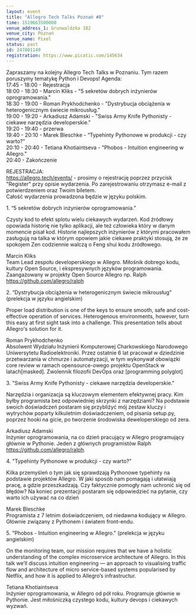 ```yaml
---
layout: event
title: "Allegro Tech Talks Poznań #8"
time: 1519663500000
venue_address_1: Grunwaldzka 182
venue_city: Poznań
venue_name: Pixel 
status: past
id: 247801149
registration: https://www.picatic.com/145634
---
```


<p>Zapraszamy na kolejny Allegro Tech Talks w Poznaniu. Tym razem poruszymy tematykę Python i Devops! Agenda:<br />17:45 - 18:00 - Rejestracja<br />18:00 - 18:30 - Marcin Kliks - "5 sekretów dobrych inżynierów oprogramowania."<br />18:30 - 19:00 - Roman Prykhodchenko - "Dystrybucja obciążenia w heterogenicznym świecie mikrousług."<br />19:00 - 19:20 - Arkadiusz Adamski - "Swiss Army Knife Pythonisty - ciekawe narzędzia developerskie."<br />19:20 - 19:40 - przerwa<br />19:40 - 20:10 - Marek Bleschke - “Typehinty Pythonowe w produkcji - czy warto?”<br />20:10 - 20:40 - Tetiana Khotiaintseva - "Phobos - Intuition engineering w Allegro."<br />20:40 - Zakończenie</p>
<p>REJESTRACJA:<br /><a href="https://allegro.tech/events/" class="linkified">https://allegro.tech/events/</a> - prosimy o rejestrację poprzez przycisk "Register" przy opisie wydarzenia. Po zarejestrowaniu otrzymasz e-mail z potwierdzeniem oraz Twoim biletem.<br />Całość wydarzenia prowadzona będzie w języku polskim.</p>
<p>1. “5 sekretów dobrych inżynierów oprogramowania.”</p>
<p>Czysty kod to efekt splotu wielu ciekawych wydarzeń. Kod źródłowy opowiada historię nie tylko aplikacji, ale też człowieka który w danym momencie pisał kod. Historie najlepszych inżynierów z którymi pracowałem zasługują na talka w którym opowiem jakie ciekawe praktyki stosują, że ze spokojem Zen codziennie walczą o Feng shui kodu źródłowego.</p>
<p>Marcin Kliks<br />Team Lead zespołu developerskiego w Allegro. Miłośnik dobrego kodu, kultury Open Source, i ekspresywnych języków programowania. Zaangażowany w projekty Open Source Allegro np. Ralph <a href="https://github.com/allegro/ralph" class="linkified">https://github.com/allegro/ralph</a></p>
<p>2. “Dystrybucja obciążenia w heterogenicznym świecie mikrousług” (prelekcja w języku angielskim)</p>
<p>Proper load distribution is one of the keys to ensure smooth, safe and cost-effective operation of services. Heterogenous environments, however, turn this easy at first sight task into a challenge. This presentation tells about Allegro's solution for it.</p>
<p>Roman Prykhodchenko<br />Absolwent Wydziału Inżynierii Komputerowej Charkowskiego Narodowego Uniwersytetu Radioelektroniki. Przez ostatnie 6 lat pracował w dziedzinie przetwarzania w chmurze i automatyzacji, w tym wykonywał obowiązki core review w ramach opensource-owego projektu OpenStack w latach[masked]. Zwolennik filozofii DevOps oraz [programming polyglot]</p>
<p>​3. "Swiss Army Knife Pythonisty - ciekawe narzędzia developerskie."</p>
<p>Narzędzia i organizacja są kluczowym elementem efektywnej pracy. Kim byłby programista bez odpowiedniej skrzynki z narzędziami? Na podstawie swoich doświadczeń postaram się przybliżyć mój zestaw kluczy i wytrychów poparty kilkuletnim doświadczeniem, od pisania setup.py, poprzez hooki na gicie, po tworzenie środowiska deweloperskiego od zera.</p>
<p>Arkadiusz Adamski<br />Inżynier oprogramowania, na co dzień pracujący w Allegro programujący głównie w Pythonie. Jeden z głównych programistów Ralph <a href="https://github.com/allegro/ralph" class="linkified">https://github.com/allegro/ralph</a>.</p>
<p>4. "Typehinty Pythonowe w produkcji - czy warto?"</p>
<p>Kilka przemyśleń o tym jak się sprawdzają Pythonowe typehinty na podstawie projektów Allegro. W jaki sposób nam pomagają i ułatwiają pracę, a gdzie przeszkadzają. Czy faktycznie pomogły nam uchronić się od błędów? Na koniec prezentacji postaram się odpowiedzieć na pytanie, czy warto ich używać na co dzień</p>
<p>Marek Bleschke<br />Programista z 7 letnim doświadczeniem, od niedawna kodujący w Allegro. Głównie związany z Pythonem i światem front-endu.</p>
<p>5. "Phobos - Intuition engineering w Allegro." (prelekcja w języku angielskim)</p>
<p>On the monitoring team, our mission requires that we have a holistic understanding of the complex microservice architecture of Allegro. In this talk we’ll discuss intuition engineering — an approach to visualising traffic flow and architecture of micro service-based systems popularised by Netflix, and how it is applied to Allegro’s infrastructur.</p>
<p>Tetiana Khotiaintseva<br />Inżynier oprogramowania, w Allegro od pół roku. Programuje głównie w Pythonie. Jest miłośniczką czystego kodu, kultury devops i ciekawych wyzwań.</p>

